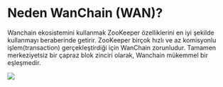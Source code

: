 # Neden WanChain (WAN)?

Wanchain ekosistemini kullanmak ZooKeeper özelliklerini en iyi şekilde kullanmayı beraberinde getirir. ZooKeeper birçok hızlı ve az komisyonlu işlem(transaction) gerçekleştirdiği için WanChain zorunludur. Tamamen merkeziyetsiz bir çapraz blok zinciri olarak, Wanchain mükemmel bir eşleşmedir.

![](/zooxwan.png)